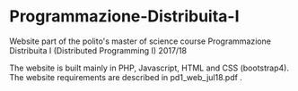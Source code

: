 # Programmazione-Distribuita-I
Website part of the polito's master of science course Programmazione Distribuita I (Distributed Programming I) 2017/18

The website is built mainly in PHP, Javascript, HTML and CSS (bootstrap4).
The website requirements are described in pd1_web_jul18.pdf .
